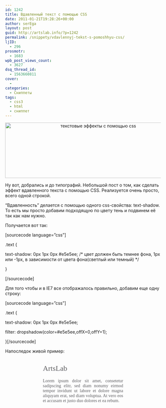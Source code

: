 ```yaml
---
id: 1242
title: Вдавленный текст с помощью CSS
date: 2011-01-21T19:28:26+00:00
author: serEga
layout: post
guid: http://artslab.info/?p=1242
permalink: /snippety/vdavlennyj-tekst-s-pomoshhyu-css/
ljID:
  - 296
prosmotr:
  - 1683
wpb_post_views_count:
  - 3627
dsq_thread_id:
  - 1563660811
cover:
  - 
categories:
  - Сниппеты
tags:
  - css3
  - html
  - сниппет
---
```

<center>
  <a href="http://artslab.info/wp-content/uploads/text_shadow1.jpg"><img src="http://artslab.info/wp-content/uploads/text_shadow1.jpg" alt="текстовые эффекты с помощью css" title="text_shadow" width="587" height="179" class="alignnone size-full wp-image-1269" /></a>
</center>

Ну вот, добрались и до типографий. Небольшой пост о том, как сделать эффект вдавленного текста с помощью CSS. Реализуется очень просто, всего одной строкой.

&#8220;Вдавленность&#8221; делается с помощью одного css-свойства: text-shadow. То есть мы просто добавим подходящую по цвету тень и подвинем её так как нам нужно.

Получается вот так: 

[sourcecode language=&#8221;css&#8221;]
  
.text {
  
text-shadow: 0px 1px 0px #e5e5ee; /\* цвет должен быть темнее фона, 1px или -1px, в зависимости от цвета фона(светлый или темный) \*/
  
}
  
[/sourcecode]

Для того чтобы и в IE7 все отображалось правильно, добавим еще одну строку:

[sourcecode language=&#8221;css&#8221;]
  
.text {
  
text-shadow: 0px 1px 0px #e5e5ee;
  
filter: dropshadow(color=#e5e5ee,offX=0,offY=1);
  
}[/sourcecode]
  


Напоследок живой пример:

<div style="background: url(http://artslab.info/wp-content/uploads/bg2.jpg); width: 300px; height: 190px; display:block; margin:0 auto; color:#666;font-family:trebuchet ms;text-shadow: 0px 1px 0px #e5e5ee;">
  <div style="padding:20px 0 0 20px; font-size: 24px; ">
    ArtsLab
  </div>
  
  <p style="padding:5px 20px; font-size: 14px; text-align:justify;">
    Lorem ipsum dolor sit amet, consetetur sadipscing elitr, sed diam nonumy eirmod tempor invidunt ut labore et dolore magna aliquyam erat, sed diam voluptua. At vero eos et accusam et justo duo dolores et ea rebum.
  </p>
</div>

<div style="cleat:both;">
</div>